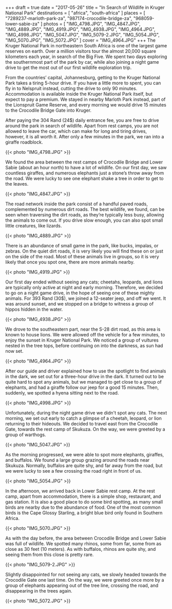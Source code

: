 +++
draft  = true
date   = "2017-05-26"
title  = "In Search of Wildlife in Kruger National Park"
destinations = [ "africa", "south-africa" ]
places = [
  "7289237-marloth-park-za", "987174-crocodile-bridge-za",
  "968059-lower-sabie-za"
]
photos = [
  "IMG_4798.JPG", "IMG_4847.JPG", "IMG_4889.JPG", "IMG_4919.JPG", "IMG_4938.JPG",
  "IMG_4964.JPG", "IMG_4998.JPG", "IMG_5047.JPG", "IMG_5079-2.JPG", "IMG_5054.JPG",
  "IMG_5070.JPG", "IMG_5072.JPG"
]
cover = "IMG_4964.JPG"
+++
The Kruger National Park in northeastern South Africa is one of the largest game reserves on earth. Over a million visitors tour the almost 20,000 square kilometers each year, in search of the Big Five. We spent two days exploring the southernmost part of the park by car, while also joining a night game drive to get the most out of our first wildlife exploration trip.
<!--more-->

From the countries’ capital, Johannesburg, getting to the Kruger National Park takes a tiring 5-hour drive. If you have a little more to spent, you can fly in to Nelspruit instead, cutting the drive to only 90 minutes. Accommodation is available inside the Kruger National Park itself, but expect to pay a premium. We stayed in nearby Marloth Park instead, part of the Lionspruit Game Reserve, and every morning we would drive 15 minutes to the Crocodile Bridge Gate into Kruger.

After paying the 304 Rand (24$) daily entrance fee, you are free to drive around the park in search of wildlife. Apart from rest camps, you are not allowed to leave the car, which can make for long and tiring drives, however, it is all worth it. After only a few minutes in the park, we ran into a giraffe roadblock.

{{< photo "IMG_4798.JPG" >}}

We found the area between the rest camps of Crocodile Bridge and Lower Sabie (about an hour north) to have a lot of wildlife. On our first day, we saw countless giraffes, and numerous elephants just a stone’s throw away from the road. We were lucky to see one elephant shake a tree in order to get to the leaves.

{{< photo "IMG_4847.JPG" >}}

The road network inside the park consist of a handful paved roads, complemented by numerous dirt roads. The best wildlife, we found, can be seen when traversing the dirt roads, as they’re typically less busy, allowing the animals to come out. If you drive slow enough, you can also spot small little creatures, like lizards.

{{< photo "IMG_4889.JPG" >}}

There is an abundance of small game in the park, like bucks, impalas, or zebras. On the quiet dirt roads, it is very likely you will find these on or just on the side of the road. Most of these animals live in groups, so it is very likely that once you spot one, there are more animals nearby.

{{< photo "IMG_4919.JPG" >}}

Our first day ended without seeing any cats; cheetahs, leopards, and lions are typically only active at night and early morning. Therefore, we decided to go on a night game drive, in the hope of seeing one of these mighty animals. For 393 Rand (30$), we joined a 12-seater jeep, and off we went. It was around sunset, and we stopped on a bridge to witness a group of hippos hidden in the water.

{{< photo "IMG_4938.JPG" >}}

We drove to the southeastern part, near the S-28 dirt road, as this area is known to house lions. We were allowed off the vehicle for a few minutes, to enjoy the sunset in Kruger National Park. We noticed a group of vultures nested in the tree tops, before continuing on into the darkness, as sun had now set.

{{< photo "IMG_4964.JPG" >}}

After our guide and driver explained how to use the spotlight to find animals in the dark, we set out for a three-hour drive in the dark. It turned out to be quite hard to spot any animals, but we managed to get close to a group of elephants, and had a giraffe follow our jeep for a good 15 minutes. Then, suddenly, we spotted a hyena sitting next to the road.

{{< photo "IMG_4998.JPG" >}}

Unfortunately, during the night game drive we didn't spot any cats. The next morning, we set out early to catch a glimpse of a cheetah, leopard, or lion returning to their hideouts. We decided to travel east from the Crocodile Gate, towards the rest camp of Skukuza. On the way, we were greeted by a group of warthogs.

{{< photo "IMG_5047.JPG" >}}

As the morning progressed, we were able to spot more elephants, giraffes, and buffalos. We found a large group grazing around the roads near Skukuza. Normally, buffalos are quite shy, and far away from the road, but we were lucky to see a few crossing the road right in front of us.

{{< photo "IMG_5054.JPG" >}}

In the afternoon, we arrived back in Lower Sabie rest camp. At the rest camp, apart from accommodation, there is a simple shop, restaurant, and gas station. It is also a good place to do some bird spotting, as many small birds are nearby due to the abundance of food. One of the most common birds is the Cape Glossy Starling, a bright blue bird only found in Southern Africa.

{{< photo "IMG_5070.JPG" >}}

As with the day before, the area between Crocodile Bridge and Lower Sabie was full of wildlife. We spotted many rhinos, some from far, some from as close as 30 feet (10 meters). As with buffalos, rhinos are quite shy, and seeing them from this close is pretty rare.

{{< photo "IMG_5079-2.JPG" >}}

Slightly disappointed for not seeing any cats, we slowly headed towards the Crocodile Gate one last time. On the way, we were greeted once more by a group of elephants appearing out of the tree line, crossing the road, and disappearing in the trees again.

{{< photo "IMG_5072.JPG" >}}